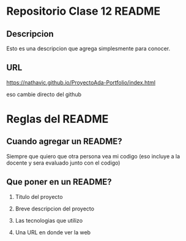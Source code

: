# Repositorio Clase 12 README

## Descripcion 

Esto es una descripcion que agrega simplesmente para conocer.

## URL

https://nathavic.github.io/ProyectoAda-Portfolio/index.html

eso cambie directo del github 

# Reglas del README

## Cuando agregar un README?

Siempre que quiero que otra persona vea mi codigo (eso incluye a la docente y sera evaluado junto con el codigo)

## Que poner en un README?

1. Titulo del proyecto

2. Breve descripcion del proyecto

3. Las tecnologias que utilizo

4. Una URL en donde ver la web
